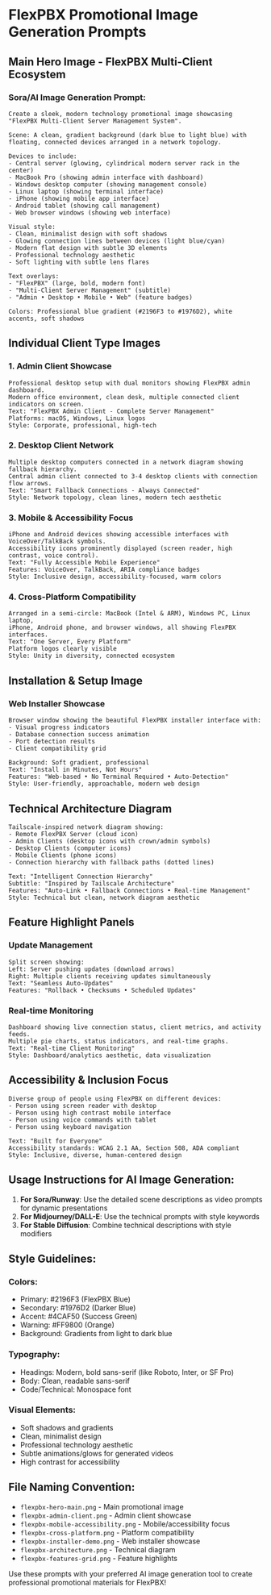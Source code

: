 # FlexPBX Promotional Image Generation Prompts

## Main Hero Image - FlexPBX Multi-Client Ecosystem

### Sora/AI Image Generation Prompt:
```
Create a sleek, modern technology promotional image showcasing "FlexPBX Multi-Client Server Management System".

Scene: A clean, gradient background (dark blue to light blue) with floating, connected devices arranged in a network topology.

Devices to include:
- Central server (glowing, cylindrical modern server rack in the center)
- MacBook Pro (showing admin interface with dashboard)
- Windows desktop computer (showing management console)
- Linux laptop (showing terminal interface)
- iPhone (showing mobile app interface)
- Android tablet (showing call management)
- Web browser windows (showing web interface)

Visual style:
- Clean, minimalist design with soft shadows
- Glowing connection lines between devices (light blue/cyan)
- Modern flat design with subtle 3D elements
- Professional technology aesthetic
- Soft lighting with subtle lens flares

Text overlays:
- "FlexPBX" (large, bold, modern font)
- "Multi-Client Server Management" (subtitle)
- "Admin • Desktop • Mobile • Web" (feature badges)

Colors: Professional blue gradient (#2196F3 to #1976D2), white accents, soft shadows
```

## Individual Client Type Images

### 1. Admin Client Showcase
```
Professional desktop setup with dual monitors showing FlexPBX admin dashboard.
Modern office environment, clean desk, multiple connected client indicators on screen.
Text: "FlexPBX Admin Client - Complete Server Management"
Platforms: macOS, Windows, Linux logos
Style: Corporate, professional, high-tech
```

### 2. Desktop Client Network
```
Multiple desktop computers connected in a network diagram showing fallback hierarchy.
Central admin client connected to 3-4 desktop clients with connection flow arrows.
Text: "Smart Fallback Connections - Always Connected"
Style: Network topology, clean lines, modern tech aesthetic
```

### 3. Mobile & Accessibility Focus
```
iPhone and Android devices showing accessible interfaces with VoiceOver/TalkBack symbols.
Accessibility icons prominently displayed (screen reader, high contrast, voice control).
Text: "Fully Accessible Mobile Experience"
Features: VoiceOver, TalkBack, ARIA compliance badges
Style: Inclusive design, accessibility-focused, warm colors
```

### 4. Cross-Platform Compatibility
```
Arranged in a semi-circle: MacBook (Intel & ARM), Windows PC, Linux laptop,
iPhone, Android phone, and browser windows, all showing FlexPBX interfaces.
Text: "One Server, Every Platform"
Platform logos clearly visible
Style: Unity in diversity, connected ecosystem
```

## Installation & Setup Image

### Web Installer Showcase
```
Browser window showing the beautiful FlexPBX installer interface with:
- Visual progress indicators
- Database connection success animation
- Port detection results
- Client compatibility grid

Background: Soft gradient, professional
Text: "Install in Minutes, Not Hours"
Features: "Web-based • No Terminal Required • Auto-Detection"
Style: User-friendly, approachable, modern web design
```

## Technical Architecture Diagram

```
Tailscale-inspired network diagram showing:
- Remote FlexPBX Server (cloud icon)
- Admin Clients (desktop icons with crown/admin symbols)
- Desktop Clients (computer icons)
- Mobile Clients (phone icons)
- Connection hierarchy with fallback paths (dotted lines)

Text: "Intelligent Connection Hierarchy"
Subtitle: "Inspired by Tailscale Architecture"
Features: "Auto-Link • Fallback Connections • Real-time Management"
Style: Technical but clean, network diagram aesthetic
```

## Feature Highlight Panels

### Update Management
```
Split screen showing:
Left: Server pushing updates (download arrows)
Right: Multiple clients receiving updates simultaneously
Text: "Seamless Auto-Updates"
Features: "Rollback • Checksums • Scheduled Updates"
```

### Real-time Monitoring
```
Dashboard showing live connection status, client metrics, and activity feeds.
Multiple pie charts, status indicators, and real-time graphs.
Text: "Real-time Client Monitoring"
Style: Dashboard/analytics aesthetic, data visualization
```

## Accessibility & Inclusion Focus

```
Diverse group of people using FlexPBX on different devices:
- Person using screen reader with desktop
- Person using high contrast mobile interface
- Person using voice commands with tablet
- Person using keyboard navigation

Text: "Built for Everyone"
Accessibility standards: WCAG 2.1 AA, Section 508, ADA compliant
Style: Inclusive, diverse, human-centered design
```

## Usage Instructions for AI Image Generation:

1. **For Sora/Runway**: Use the detailed scene descriptions as video prompts for dynamic presentations
2. **For Midjourney/DALL-E**: Use the technical prompts with style keywords
3. **For Stable Diffusion**: Combine technical descriptions with style modifiers

## Style Guidelines:

### Colors:
- Primary: #2196F3 (FlexPBX Blue)
- Secondary: #1976D2 (Darker Blue)
- Accent: #4CAF50 (Success Green)
- Warning: #FF9800 (Orange)
- Background: Gradients from light to dark blue

### Typography:
- Headings: Modern, bold sans-serif (like Roboto, Inter, or SF Pro)
- Body: Clean, readable sans-serif
- Code/Technical: Monospace font

### Visual Elements:
- Soft shadows and gradients
- Clean, minimalist design
- Professional technology aesthetic
- Subtle animations/glows for generated videos
- High contrast for accessibility

## File Naming Convention:
- `flexpbx-hero-main.png` - Main promotional image
- `flexpbx-admin-client.png` - Admin client showcase
- `flexpbx-mobile-accessibility.png` - Mobile/accessibility focus
- `flexpbx-cross-platform.png` - Platform compatibility
- `flexpbx-installer-demo.png` - Web installer showcase
- `flexpbx-architecture.png` - Technical diagram
- `flexpbx-features-grid.png` - Feature highlights

Use these prompts with your preferred AI image generation tool to create professional promotional materials for FlexPBX!